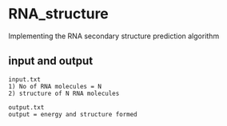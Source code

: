 # RNA_structure
Implementing the RNA secondary structure prediction algorithm 

## input and output   
```
input.txt   
1) No of RNA molecules = N        
2) structure of N RNA molecules     

output.txt        
output = energy and structure formed       
```
